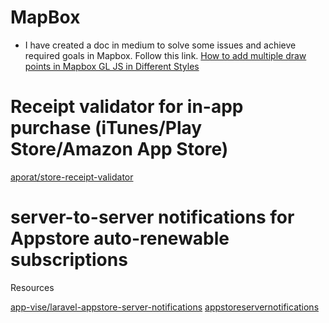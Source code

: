 # MapBox

* I have created a doc in medium to solve some issues and achieve required goals in Mapbox. Follow this link.
[How to add multiple draw points in Mapbox GL JS in Different Styles](https://medium.com/@sameeraviraj/how-to-add-multiple-draw-points-in-mapbox-gl-js-a40235003650)

# Receipt validator for in-app purchase (iTunes/Play Store/Amazon App Store)

[aporat/store-receipt-validator](https://github.com/aporat/store-receipt-validator/)

# server-to-server notifications for Appstore auto-renewable subscriptions

Resources

[app-vise/laravel-appstore-server-notifications](https://github.com/app-vise/laravel-appstore-notifications/)
[appstoreservernotifications](https://developer.apple.com/documentation/appstoreservernotifications/)
